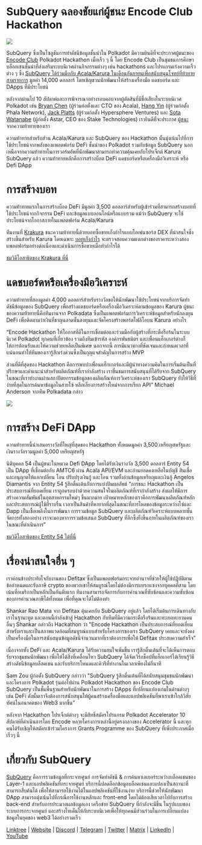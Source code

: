 # SubQuery ฉลองชัยแก่ผู้ชนะ Encode Club Hackathon

![](https://miro.medium.com/max/1400/1*KSv8qczywRPCEvWXeYiDNA.png)

SubQuery ซึ่งเป็นโซลูชันการทำดัชนีข้อมูลชั้นนำใน Polkadot มีความยินดีที่จะประกาศผู้ชนะของ  [Encode Club](https://www.encode.club/) Polkadot Hackathon เมื่อเร็ว ๆ นี้ โดย Encode Club เป็นชุมชนการศึกษาบล็อกเชนชั้นนำที่ส่งเสริมระบบนิเวศผ่านกิจกรรมต่างๆ เช่น hackathons และโปรแกรมเร่งความเร็วต่าง ๆ  ซึ่ง [SubQuery ได้ร่วมมือกับ Acala/Karura ในเดือนกันยายนเพื่อสนับสนุนโจทย์ที่ท้าทายสามรายการ](https://subquery.medium.com/september-2021-recap-783b9b574b42) มูลค่า 14,000 ดอลลาร์ โดยเชิญชวนนักพัฒนาให้สร้างเครื่องมือ แดชบอร์ด และ DApps ที่มีประโยชน์

หลังจากผ่านไป 10 สัปดาห์และการพิจารณาอย่างรอบคอบจากผู้ตัดสินที่มีชื่อเสียงในระบบนิเวศ Polkadot เช่น [Bryan Chen](https://twitter.com/XiliangChen) (ผู้ร่วมก่อตั้งและ CTO ของ Acala), [Hang Yin](https://twitter.com/bgmshana) (ผู้ร่วมก่อตั้ง Phala Network), [Jack Platts](https://twitter.com/jackbplatts) (ผู้ร่วมก่อตั้ง Hypersphere Ventures) และ  [Sota Watanabe](https://twitter.com/WatanabeSota) (ผู้ก่อตั้ง Astar, CEO ของ Stake Technologies) เรายินดีที่จะประกาศ [ผู้ชนะ](https://medium.com/encode-club/polkadot-hack-finale-prizewinners-and-summary-931627c64d9) จากความท้าทายของเรา

ความท้าทายสำหรับส่วน Acala/Karura และ SubQuery ของ Hackathon นั้นมุ่งเน้นไปที่การใช้ประโยชน์จากพลังของแพลตฟอร์ม DeFi ชั้นนำของ Polkadot รวมกับข้อมูล SubQuery นอกเหนือจากความท้าทายในการวอร์มอัพที่นักพัฒนาสามารถทำความคุ้นเคยกับโปรเจ็กต์ Karura SubQuery แล้ว ความท้าทายหลักคือการสร้างบ็อต DeFi แดชบอร์ดหรือเครื่องมือวิเคราะห์ หรือ Defi DApp

# การสร้างบอท

ความท้าทายแรกในการสร้างบ็อต DeFi มีมูลค่า 3,500 ดอลลาร์สำหรับผู้เข้าร่วมที่สามารถสร้างบอทที่ใช้ประโยชน์จากกิจกรรม DeFi และข้อมูลแบบออนไลน์หรือแบบรวม แม้ว่า SubQuery จะใช้ประโยชน์จากโอกาสภายในแพลตฟอร์ม Acala/Karura

ทีมงานที่ [Krakura](https://github.com/houtenbos/krakura-bot) ชนะความท้าทายนี้ด้วยบอทซื้อขายเก็งกำไรแบบโอเพ่นซอร์ส DEX ที่น่าสนใจซึ่งสร้างขึ้นสำหรับ Karura โดยเฉพาะ  [บอทเก็งกำไร](https://github.com/houtenbos/krakura-bot) จะตรวจสอบความแตกต่างของราคาระหว่างสองแพลตฟอร์มอย่างต่อเนื่องและดำเนินการซื้อขายเมื่อทำกำไรได้

[ชมวิดีโอสาธิตของ Krakura ที่นี่](https://youtu.be/G7TNTzMDijU)

# แดชบอร์ดหรือเครื่องมือวิเคราะห์

ความท้าทายที่สองมูลค่า 4,000 ดอลลาร์สำหรับรางวัลขอให้นักพัฒนาใช้ประโยชน์จากบริการจัดทำดัชนีข้อมูลของ SubQuery เพื่อสร้างแดชบอร์ดหรือเครื่องมือวิเคราะห์ตามข้อมูลของ Karura ผู้ชนะของความท้าทายนี้คือทีมงานจาก Polkadata ซึ่งเป็นแพลตฟอร์มการวิเคราะห์ข้อมูลสำหรับนักลงทุน DeFi เพื่อติดตามว่าเงินที่ชาญฉลาดนั้นลงทุนและจัดโครงสร้างพอร์ตโฟลิโอบน Karura อย่างไร

“Encode Hackathon ให้โอกาสที่ดีในการเชื่อมต่อและร่วมมือกับผู้สร้างที่กระตือรือร้นในระบบนิเวศ Polkadot ทุกคนที่เกี่ยวข้อง รวมถึงทีมเข้ารหัส องค์กรพันธมิตร และเพื่อนแฮ็กเกอร์ต่างก็ให้การต้อนรับและให้ความช่วยเหลือเป็นพิเศษ นอกจากนี้ การมีแนวทางที่ชัดเจนและกำหนดเวลาที่แน่นอนทำให้ทีมของเรารู้สึกเร่งด่วนซึ่งเป็นกุญแจสำคัญในการสร้าง MVP

ส่วนที่ดีที่สุดของ Hackathon คือการพบปะเพื่อนแฮ็กเกอร์และมีผู้นำทางความคิดในการเริ่มต้นเป็นที่ปรึกษาและคำแนะนำสำหรับผลิตภัณฑ์ที่เรากำลังสร้าง เราชื่นชมการสนับสนุนที่ได้รับจาก SubQuery ในขณะที่เราทำงานผ่านสถาปัตยกรรมข้อมูลของผลิตภัณฑ์การวิเคราะห์ของเรา SubQuery ยังให้วิธีที่ง่ายที่สุดในการค้นหาข้อมูลในสายโซ่ หลีกเลี่ยงการสร้างใหม่จากการเรียก API” Michael Anderson จากทีม Polkadata กล่าว

![](https://miro.medium.com/max/1400/0*o01LCEIOu-FyUOWx)

# การสร้าง DeFi DApp

ความท้าทายนี้นำเสนอรางวัลที่ใหญ่ที่สุดของ Hackathon ทั้งหมดมูลค่า 3,500 เหรียญสหรัฐและเงินรางวัลรวมมูลค่า 5,000 เหรียญสหรัฐ

นิติบุคคล 54 เป็นผู้ชนะในหมวด Defi DApp โดยได้รับเงินรางวัล 3,500 ดอลลาร์ Entity 54 เป็น DApp ที่เชื่อมต่อกับ AMTC6 ผ่าน Acala API/EVM และอ่านยอดคงเหลือในบัญชี สินเชื่อ และอนุญาตให้แลกเปลี่ยน โอน ปรับปรุงเงินกู้ และโอน รวมทั้งอ่านข้อมูลเหรียญและเงินกู้ Angelos Diamantis จาก Entity 54 รู้สึกตื่นเต้นกับการแบ่งปันผลลัพธ์ “การชนะ Hackathon เป็นประสบการณ์ที่ยอดเยี่ยม เราถูกครอบงำด้วยความสนใจในผลิตภัณฑ์ที่เรากำลังสร้าง ส่งผลให้มีการสร้างความสัมพันธ์ในอุตสาหกรรมใหม่ๆ ขึ้นมากมาย เป้าหมายหลักของเราคือการพัฒนาผลิตภัณฑ์หลักและประสบการณ์ผู้ใช้ที่ราบรื่น เวลาเป็นสินค้าที่หายากที่สุดในขณะที่การไหลของข้อมูลระหว่างโซ่และ Dapp เป็นเชื้อเพลิงในการพัฒนา การรวมข้อมูล SubQuery และผลิตภัณฑ์วิเคราะห์แบบหลายชั้นจัดการทั้งสองอย่าง เราจะมองหาการรวมข้อเสนอ SubQuery ที่ลึกซึ้งยิ่งขึ้นภายในผลิตภัณฑ์ของเราในขณะที่ดำเนินการ”

[ชมวิดีโอสาธิตของ Entity 54 ได้ที่นี่](https://youtu.be/fU1BRVOtx2o)

# เรื่องน่าสนใจอื่น ๆ

เราค่อนข้างประทับใจกับงานของ Defitax ซึ่งเป็นแพลตฟอร์มกระจายอำนาจที่ช่วยให้ผู้ใช้ปฏิบัติตามข้อกำหนดและรับภาษี crypto ของพวกเขาให้สมบูรณ์โดยไม่ต้องมีการแทรกแซงจากบุคคลที่สาม โดยเน้นที่อเมริกาเป็นหลักเป็นอันดับแรก ทีมงานสามารถจัดการกับการคำนวณที่ซับซ้อนและความซับซ้อนของการคำนวณภาษีได้ทั้งหมด เพื่อที่คุณจะได้ไม่ต้องทำ

Shankar Rao Mata จาก Defitax คุ้นเคยกับ SubQuery อยู่แล้ว โดยได้เริ่มต้นการเดินทางกับเราในฐานะทูต และตอนนี้กำลังเข้าสู่ Hackathon กับทีมที่มีความกระตือรือร้นและทะเยอทะยานคนอื่นๆ Shankar กล่าวถึง Hackathon ว่า "Encode Hackathon เป็นประสบการณ์ที่ยอดเยี่ยมสำหรับเราและเป็นสภาพแวดล้อมที่สมบูรณ์แบบสำหรับโครงการของเรา SubQuery เคยและจะยังคงเป็นเครื่องมือในการสนับสนุนข้อมูลดัชนีจำนวนมากที่เราต้องการเพื่อให้ Defitax ประสบความสำเร็จ”

เนื่องจากทั้ง DeFi และ Acala/Karura ได้รับความสนใจเพิ่มขึ้น เรารู้สึกตื่นเต้นที่จะได้เห็นการตอบรับจากชุมชนนักพัฒนา เพื่อให้ได้สิ่งที่เคลื่อนไหว SubQuery ได้จัดเวิร์กช็อปที่แฮ็กเกอร์ได้เรียนรู้วิธีสร้างดัชนีข้อมูลบล็อคเชน และรับบริการโหนดและคิวรีที่ทำงานในเวลาเพียงไม่กี่นาที

Sam Zou ผู้ก่อตั้ง SubQuery กล่าวว่า "SubQuery รู้สึกตื่นเต้นที่ได้สนับสนุนชุมชนนักพัฒนาและโครงการ Polkadot รุ่นต่อไปผ่าน Polkadot Hackathon ของ Encode Club SubQuery เป็นชั้นพื้นฐานสำหรับนักพัฒนาในการสร้าง DApps ที่เปลี่ยนแปลงเกมในด้านต่างๆ เช่น DeFi ดังนั้นเราจึงต้องการสนับสนุนให้ผู้คนสร้างเครื่องมือและแอปพลิเคชันที่พาเราเข้าใกล้วิสัยทัศน์ในอนาคตของ Web3 มากขึ้น”

หลังจาก Hackathon โปรเจ็กต์ต่างๆ จะมีสิทธิ์สมัครโปรแกรม Polkadot Accelerator 10 สัปดาห์ที่ดำเนินการโดย Encode หลายโครงการเหล่านี้อยู่ตรงกลางของ Accelerator นี้ และทุกคนได้รับเชิญให้สมัครเข้าร่วมโครงการ Grants Programme ของ SubQuery ที่เพิ่งประกาศเมื่อเร็วๆ นี้

# เกี่ยวกับ SubQuery

[SubQuery](https://subquery.network/) คือการรวมข้อมูลที่กระจายศูนย์ การจัดทำดัชนี & การค้นหาเลเยอร์ระหว่างบล็อคเชนของ Layer-1 และแอปพลิเคชันที่กระจายศูนย์ บริการนี้ปลดล็อกข้อมูลบล็อคเชนและแปลงเป็นสถานะที่สามารถสืบค้นได้ เพื่อให้สามารถใช้งานได้ในแอปพลิเคชันที่ใช้งานง่าย บริการนี้ช่วยให้นักพัฒนา DApp สามารถมุ่งเน้นไปที่กรณีการใช้งานหลักและ front-end โดยไม่ต้องเสียเวลาไปกับการสร้าง back-end สำหรับการประมวลผลข้อมูลเอง เครือข่าย SubQuery ที่กำลังจะมีขึ้น ในรูปแบบของระบบการกระจายศูนย์ และสร้างโทเค็นให้กับระบบนิเวศเพื่อให้ทุกคนมีส่วนร่วมในการเปลี่ยนแปลงข้อมูลในยุคของ web3 ได้อย่างรวดเร็ว

[Linktree](https://linktr.ee/subquerynetwork)  |  [Website](https://subquery.network/)  |  [Discord](https://discord.com/invite/78zg8aBSMG)  |  [Telegram](https://t.me/subquerynetwork)  |  [Twitter](https://twitter.com/subquerynetwork)  |  [Matrix](https://matrix.to/#/#subquery:matrix.org)  |  [LinkedIn](https://www.linkedin.com/company/subquery)  |  [YouTube](https://www.youtube.com/channel/UCi1a6NUUjegcLHDFLr7CqLw)
